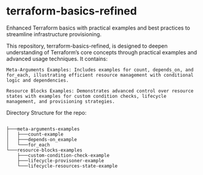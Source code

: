 # terraform-basics-refined
Enhanced Terraform basics with practical examples and best practices to streamline infrastructure provisioning.


This repository, terraform-basics-refined, is designed to deepen understanding of Terraform’s core concepts through practical examples and advanced usage techniques. It contains:

    Meta-Arguments Examples: Includes examples for count, depends_on, and for_each, illustrating efficient resource management with conditional logic and dependencies.

    Resource Blocks Examples: Demonstrates advanced control over resource states with examples for custom condition checks, lifecycle management, and provisioning strategies. 


Directory Structure for the repo:
```

├───meta-arguments-examples
│   ├───count-example
│   ├───depends-on_example
│   └───for_each
└───resource-blocks-examples
    ├───custom-condition-check-example
    ├───lifecycle-provisoner-example
    └───lifecycle-resources-state-example

```